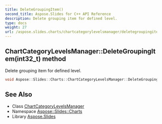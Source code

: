 ```yaml
---
title: DeleteGroupingItem()
second_title: Aspose.Slides for C++ API Reference
description: Delete grouping item for defined level.
type: docs
weight: 27
url: /aspose.slides.charts/chartcategorylevelsmanager/deletegroupingitem/
---
```

## ChartCategoryLevelsManager::DeleteGroupingItem(int32_t) method


Delete grouping item for defined level.

```cpp
void Aspose::Slides::Charts::ChartCategoryLevelsManager::DeleteGroupingItem(int32_t level) override
```

## See Also

* Class [ChartCategoryLevelsManager](../)
* Namespace [Aspose::Slides::Charts](../../)
* Library [Aspose.Slides](../../../)